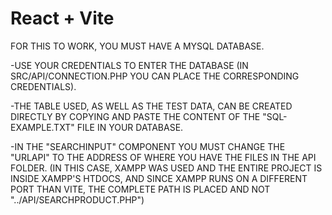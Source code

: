 # React + Vite

FOR THIS TO WORK, YOU MUST HAVE A MYSQL DATABASE.

-USE YOUR CREDENTIALS TO ENTER THE DATABASE (IN SRC/API/CONNECTION.PHP YOU CAN PLACE THE CORRESPONDING CREDENTIALS).

-THE TABLE USED, AS WELL AS THE TEST DATA, CAN BE CREATED DIRECTLY BY COPYING AND PASTE THE CONTENT OF THE "SQL-EXAMPLE.TXT" FILE IN YOUR DATABASE.

-IN THE "SEARCHINPUT" COMPONENT YOU MUST CHANGE THE "URLAPI" TO THE ADDRESS OF WHERE YOU HAVE THE FILES IN THE API FOLDER. (IN THIS CASE, XAMPP WAS USED AND THE ENTIRE PROJECT IS INSIDE XAMPP'S HTDOCS, AND SINCE XAMPP RUNS ON A DIFFERENT PORT THAN VITE, THE COMPLETE PATH IS PLACED AND NOT "../API/SEARCHPRODUCT.PHP")